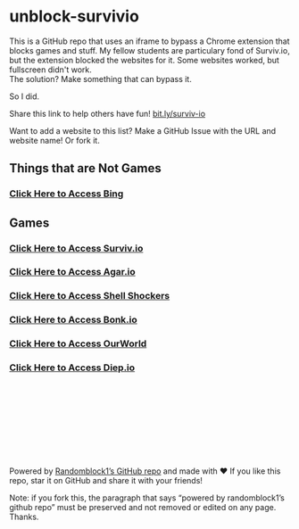 # unblock-survivio
This is a GitHub repo that uses an iframe to bypass a Chrome extension that blocks games and stuff. My fellow students are particulary fond of Surviv.io, but the extension blocked the websites for it. Some websites worked, but fullscreen didn't work.
<br>
The solution? Make something that can bypass it.
<br>

So I did.

Share this link to help others have fun! [bit.ly/surviv-io](http://bit.ly/surviv-io)

Want to add a website to this list? Make a GitHub Issue with the URL and website name! Or fork it.

## Things that are Not Games
### [Click Here to Access Bing](https://randomblock1.github.io/unblock-survivio/bing.html "Note: you can’t click links")

## Games
### [Click Here to Access Surviv.io](https://randomblock1.github.io/unblock-survivio/survivio.html "Surviv.io Unblocked!")
### [Click Here to Access Agar.io](https://randomblock1.github.io/unblock-survivio/agar.html "Agar.io Unblocked!")
### [Click Here to Access Shell Shockers](https://randomblock1.github.io/unblock-survivio/shellshockers.html "Shell Shockers Unblocked!")
### [Click Here to Access Bonk.io](https://randomblock1.github.io/unblock-survivio/bonk.html "Bonk.io Unblocked!")
### [Click Here to Access OurWorld](https://randomblock1.github.io/unblock-survivio/ourworld.html "OurWorld Unblocked!")
### [Click Here to Access Diep.io](https://randomblock1.github.io/unblock-survivio/diep.html "Diep.io Unblocked!")
<br><br><br><br><br><br><br><br>

Powered by [Randomblock1’s GitHub repo](https://github.com/Randomblock1/unblock-survivio) and made with ❤️
If you like this repo, star it on GitHub and share it with your friends!

Note: if you fork this, the paragraph that says “powered by randomblock1’s github repo” must be preserved and not removed or edited on any page. Thanks.
